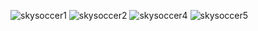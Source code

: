 ![skysoccer1](https://github.com/user-attachments/assets/8c28c481-bc8b-4723-9f7c-af71e53641cb)
![skysoccer2](https://github.com/user-attachments/assets/5184d2bf-8132-493e-9b34-a2ce6382411e)
![skysoccer4](https://github.com/user-attachments/assets/1f829565-3ca4-48f1-938d-dd4f8c0598cb)
![skysoccer5](https://github.com/user-attachments/assets/f6ee58de-c248-4361-9029-912026e1dd5f)



